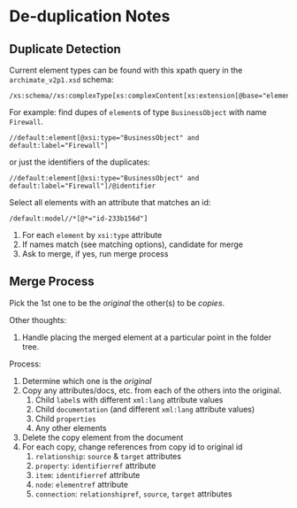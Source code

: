 # De-duplication Notes

## Duplicate Detection

Current element types can be found with this xpath query in the `archimate_v2p1.xsd` schema:

```xpath
/xs:schema//xs:complexType[xs:complexContent[xs:extension[@base="elementType"]]]/@name
```

For example: find dupes of `element`s of type `BusinessObject` with name `Firewall`.

```xpath
//default:element[@xsi:type="BusinessObject" and default:label="Firewall"]
```

or just the identifiers of the duplicates:

```xpath
//default:element[@xsi:type="BusinessObject" and default:label="Firewall"]/@identifier
```

Select all elements with an attribute that matches an id:

```xpath
/default:model//*[@*="id-233b156d"]
```

1. For each `element` by `xsi:type` attribute
2. If names match (see matching options), candidate for merge
3. Ask to merge, if yes, run merge process

## Merge Process

Pick the 1st one to be the *original* the other(s) to be *copies*.

Other thoughts:

1. Handle placing the merged element at a particular point in the folder tree.

Process:

1. Determine which one is the *original*
2. Copy any attributes/docs, etc. from each of the others into the original.
    1. Child `label`s with different `xml:lang` attribute values
    2. Child `documentation` (and different `xml:lang` attribute values)
    3. Child `properties`
    4. Any other elements
3. Delete the copy element from the document
4. For each copy, change references from copy id to original id
    1. `relationship`: `source` & `target` attributes
    2. `property`: `identifierref` attribute
    3. `item`: `identifierref` attribute
    4. `node`: `elementref` attribute
    5. `connection`: `relationshipref`, `source`, `target` attributes

